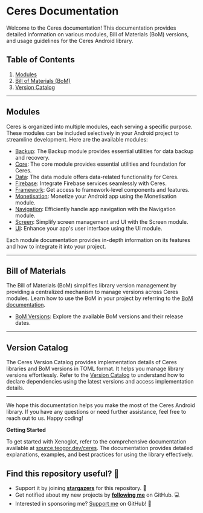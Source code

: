 # Ceres Documentation

Welcome to the Ceres documentation! This documentation provides detailed information on various
modules, Bill of Materials (BoM) versions, and usage guidelines for the Ceres Android library.

## Table of Contents

1. [Modules](#modules)
2. [Bill of Materials (BoM)](#bill-of-materials)
3. [Version Catalog](#version-catalog)

---

## Modules

Ceres is organized into multiple modules, each serving a specific purpose. These modules can be
included selectively in your Android project to streamline development. Here are the available
modules:

- [Backup](reference.md): The Backup module provides essential utilities for data backup
  and recovery.
- [Core](reference.md): The core module provides essential utilities and foundation for
  Ceres.
- [Data](reference.md): The data module offers data-related functionality for Ceres.
- [Firebase](reference.md): Integrate Firebase services seamlessly with Ceres.
- [Framework](reference.md): Get access to framework-level components and features.
- [Monetisation](reference.md): Monetize your Android app using the Monetisation
  module.
- [Navigation](reference.md): Efficiently handle app navigation with the Navigation
  module.
- [Screen](reference.md): Simplify screen management and UI with the Screen module.
- [UI](reference.md): Enhance your app's user interface using the UI module.

Each module documentation provides in-depth information on its features and how to integrate it into
your project.

---

## Bill of Materials

The Bill of Materials (BoM) simplifies library version management by providing a centralized
mechanism to manage versions across Ceres modules. Learn how to use the BoM in your project by
referring to the [BoM documentation](releases.md).

- [BoM Versions](releases.md): Explore the available BoM versions and their release dates.

---

## Version Catalog

The Ceres Version Catalog provides implementation details of Ceres libraries and BoM versions in
TOML format. It helps you manage library versions effortlessly. Refer to
the [Version Catalog](ceres-version-catalog.md) to understand how to declare dependencies using the
latest versions and access implementation details.

---

We hope this documentation helps you make the most of the Ceres Android library. If you have any
questions or need further assistance, feel free to reach out to us. Happy coding!

**Getting Started**

To get started with Xenoglot, refer to the comprehensive documentation available at
[source.teogor.dev/ceres](https://source.teogor.dev/ceres). The documentation provides
detailed explanations, examples, and best practices for using the library effectively.

## Find this repository useful? 🩷

* Support it by joining __[stargazers](https://github.com/teogor/ceres/stargazers)__ for this
  repository. 📁
* Get notified about my new projects by __[following me](https://github.com/teogor)__ on GitHub. 💻
* Interested in sponsoring me? [Support me](sponsor.md) on GitHub! 🤝
